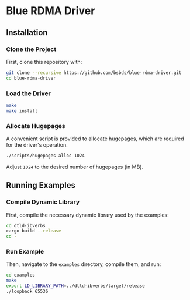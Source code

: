 # Blue RDMA Driver

## Installation

### Clone the Project

First, clone this repository with:

```bash
git clone --recursive https://github.com/bsbds/blue-rdma-driver.git
cd blue-rdma-driver
```

### Load the Driver

```bash
make
make install
```

### Allocate Hugepages

A convenient script is provided to allocate hugepages, which are required for the driver's operation.

```bash
./scripts/hugepages alloc 1024
```
Adjust `1024` to the desired number of hugepages (in MB).

## Running Examples

### Compile Dynamic Library

First, compile the necessary dynamic library used by the examples:

```bash
cd dtld-ibverbs
cargo build --release
cd -
```

### Run Example

Then, navigate to the `examples` directory, compile them, and run:

```bash
cd examples
make
export LD_LIBRARY_PATH=../dtld-ibverbs/target/release
./loopback 65536
```
